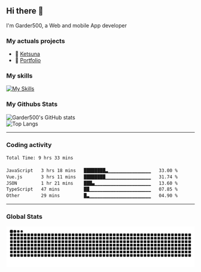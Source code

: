 ## Hi there 👋

I'm Garder500, a Web and mobile App developer

### My actuals projects 
- 🔭 [Ketsuna](https://ketsuna.com)
- 🌱 [Portfolio](https://jeremysoler.com)

### My skills

[![My Skills](https://skillicons.dev/icons?i=js,ts,html,bots,css,dotnet,rust,go,firebase,php,nodejs,nextjs,mysql,postgres,prisma,mongodb,vue,react,nuxtjs&perline=5)](https://skillicons.dev)

### My Githubs Stats

<!--- ![Garder 500 stats](https://github-readme-stats.vercel.app/api?username=garder500&show_icons=true&theme=Gradient) -->
![Garder500's GitHub stats](https://github-readme-stats.vercel.app/api?username=garder500&show_icons=true&theme=material-palenight&include_all_commits=true&custom_title=My%20Github%20Stats)
<br/>
![Top Langs](https://github-readme-stats.vercel.app/api/top-langs/?username=garder500&theme=material-palenight&layout=compact)

---
### Coding activity

<!--START_SECTION:waka-->

```txt
Total Time: 9 hrs 33 mins

JavaScript   3 hrs 18 mins   ████████▃▁▁▁▁▁▁▁▁▁▁▁▁▁▁▁▁   33.00 %
Vue.js       3 hrs 11 mins   ████████▁▁▁▁▁▁▁▁▁▁▁▁▁▁▁▁▁   31.74 %
JSON         1 hr 21 mins    ███▄▁▁▁▁▁▁▁▁▁▁▁▁▁▁▁▁▁▁▁▁▁   13.60 %
TypeScript   47 mins         ██▁▁▁▁▁▁▁▁▁▁▁▁▁▁▁▁▁▁▁▁▁▁▁   07.85 %
Other        29 mins         █▃▁▁▁▁▁▁▁▁▁▁▁▁▁▁▁▁▁▁▁▁▁▁▁   04.90 %
```

<!--END_SECTION:waka-->

---

### Global Stats 

![Snake.svg](https://github.com/garder500/garder500/blob/output/github-contribution-grid-snake.svg)
